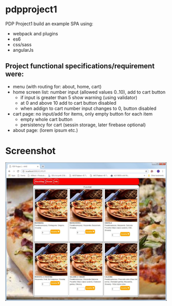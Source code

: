 # pdpproject1
PDP Project1 build an example SPA using:
- webpack and plugins
- es6
- css/sass
- angularJs

## Project functional specifications/requirement were:
- menu (with routing for: about, home, cart)
- home screen list: number input (allowed values 0..10), add to cart button
  - if input is greater than 5 show warning (using validator)
  - at 0 and above 10 add to cart button disabled
  - when addign to cart number input changes to 0, button disabled
- cart page: no input/add for items, only empty button for each item
  - empty whole cart button
  - persistency for cart (sessin storage, later firebase optional)
- about page: (lorem ipsum etc.)

# Screenshot
![Image of Screen](images/mainscreen1.jpg)

